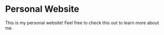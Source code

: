 # Personal Website

This is my personal website! Feel free to check this out to learn more about me.
